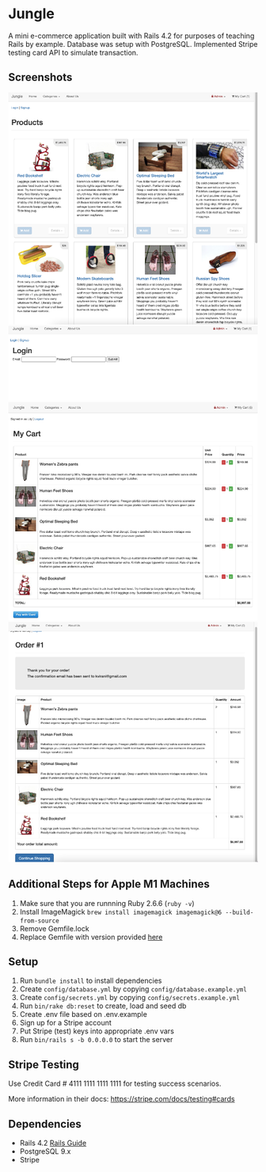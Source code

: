 # Jungle

A mini e-commerce application built with Rails 4.2 for purposes of teaching Rails by example. Database was setup with PostgreSQL. Implemented Stripe testing card API to simulate transaction.

## Screenshots

!["Main Display"](https://github.com/henriw22/jungle-rails/blob/master/docs/Main_Display.png?raw=true)
!["User Login"](https://github.com/henriw22/jungle-rails/blob/master/docs/User_Login.png?raw=true)
!["Cart"](https://github.com/henriw22/jungle-rails/blob/master/docs/Cart.png?raw=true)
!["Order Confirmation"](https://github.com/henriw22/jungle-rails/blob/master/docs/Order_confirmation.png?raw=true)

## Additional Steps for Apple M1 Machines

1. Make sure that you are runnning Ruby 2.6.6 (`ruby -v`)
1. Install ImageMagick `brew install imagemagick imagemagick@6 --build-from-source`
2. Remove Gemfile.lock
3. Replace Gemfile with version provided [here](https://gist.githubusercontent.com/FrancisBourgouin/831795ae12c4704687a0c2496d91a727/raw/ce8e2104f725f43e56650d404169c7b11c33a5c5/Gemfile)

## Setup

1. Run `bundle install` to install dependencies
2. Create `config/database.yml` by copying `config/database.example.yml`
3. Create `config/secrets.yml` by copying `config/secrets.example.yml`
4. Run `bin/rake db:reset` to create, load and seed db
5. Create .env file based on .env.example
6. Sign up for a Stripe account
7. Put Stripe (test) keys into appropriate .env vars
8. Run `bin/rails s -b 0.0.0.0` to start the server

## Stripe Testing

Use Credit Card # 4111 1111 1111 1111 for testing success scenarios.

More information in their docs: <https://stripe.com/docs/testing#cards>

## Dependencies

* Rails 4.2 [Rails Guide](http://guides.rubyonrails.org/v4.2/)
* PostgreSQL 9.x
* Stripe
